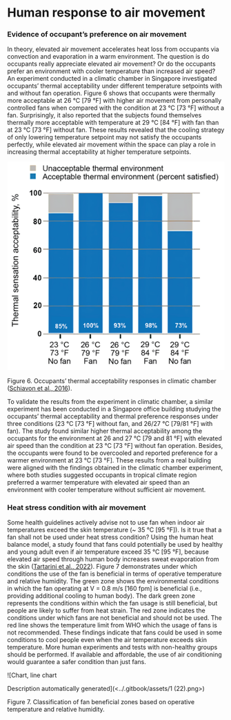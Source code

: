 # Human response to air movement

### Evidence of occupant’s preference on air movement <a href="#_heading-h.49x2ik5" id="_heading-h.49x2ik5"></a>

In theory, elevated air movement accelerates heat loss from occupants via convection and evaporation in a warm environment. The question is do occupants really appreciate elevated air movement? Or do the occupants prefer an environment with cooler temperature than increased air speed? An experiment conducted in a climatic chamber in Singapore investigated occupants’ thermal acceptability under different temperature setpoints with and without fan operation. Figure 6 shows that occupants were thermally more acceptable at 26 °C \[79 °F] with higher air movement from personally controlled fans when compared with the condition at 23 °C \[73 °F] without a fan. Surprisingly, it also reported that the subjects found themselves thermally more acceptable with temperature at 29 °C \[84 °F] with fan than at 23 °C \[73 °F] without fan. These results revealed that the cooling strategy of only lowering temperature setpoint may not satisfy the occupants perfectly, while elevated air movement within the space can play a role in increasing thermal acceptability at higher temperature setpoints.

![](<../.gitbook/assets/0 (20).png>)

Figure 6. Occupants’ thermal acceptability responses in climatic chamber ([Schiavon et al., 2016](https://doi.org/10.1111/ina.12352)).

To validate the results from the experiment in climatic chamber, a similar experiment has been conducted in a Singapore office building studying the occupants’ thermal acceptability and thermal preference responses under three conditions (23 °C \[73 °F] without fan, and 26/27 °C \[79/81 °F] with fan). The study found similar higher thermal acceptability among the occupants for the environment at 26 and 27 °C \[79 and 81 °F] with elevated air speed than the condition at 23 °C \[73 °F] without fan operation. Besides, the occupants were found to be overcooled and reported preference for a warmer environment at 23 °C \[73 °F]. These results from a real building were aligned with the findings obtained in the climatic chamber experiment, where both studies suggested occupants in tropical climate region preferred a warmer temperature with elevated air speed than an environment with cooler temperature without sufficient air movement.

### Heat stress condition with air movement <a href="#_heading-h.2p2csry" id="_heading-h.2p2csry"></a>

Some health guidelines actively advise not to use fan when indoor air temperatures exceed the skin temperature (\~ 35 °C \[95 °F]). Is it true that a fan shall not be used under heat stress condition? Using the human heat balance model, a study found that fans could potentially be used by healthy and young adult even if air temperature exceed 35 °C \[95 °F], because elevated air speed through human body increases sweat evaporation from the skin ([Tartarini et al., 2022](https://www.sciencedirect.com/science/article/pii/S0360132321008325)). Figure 7 demonstrates under which conditions the use of the fan is beneficial in terms of operative temperature and relative humidity. The green zone shows the environmental conditions in which the fan operating at V = 0.8 m/s \[160 fpm] is beneficial (i.e., providing additional cooling to human body). The dark green zone represents the conditions within which the fan usage is still beneficial, but people are likely to suffer from heat strain. The red zone indicates the conditions under which fans are not beneficial and should not be used. The red line shows the temperature limit from WHO which the usage of fans is not recommended. These findings indicate that fans could be used in some conditions to cool people even when the air temperature exceeds skin temperature. More human experiments and tests with non-healthy groups should be performed. If available and affordable, the use of air conditioning would guarantee a safer condition than just fans.

![Chart, line chart

Description automatically generated](<../.gitbook/assets/1 (22).png>)

Figure 7. Classification of fan beneficial zones based on operative temperature and relative humidity.
